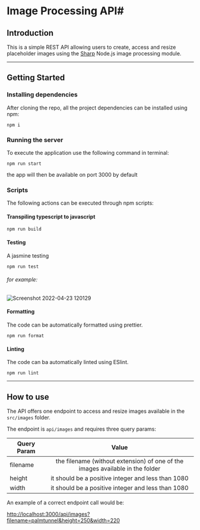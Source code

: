 # Image Processing API#

## Introduction ##

This is a simple REST API allowing users to create, access and resize placeholder images using the [Sharp](https://sharp.pixelplumbing.com/) Node.js image processing module.

---
## Getting Started ##

### Installing dependencies ###

After cloning the repo, all the project dependencies can be installed using npm:
```
npm i
```

### Running the server ###

To execute the application use the following command in terminal:

```
npm run start
```

the app will then be available on port 3000 by default

### Scripts ###

The following actions can be executed through npm scripts:

#### Transpiling typescript to javascript ####

```
npm run build
```

#### Testing ####

A jasmine testing

```
npm run test
```
###### for example: ######
![Screenshot 2022-04-23 120129](https://user-images.githubusercontent.com/74256854/165322350-879e927e-ec24-4394-9e07-6530c399358b.png)

#### Formatting ####

The code can be automatically formatted using prettier.

```
npm run format
```

#### Linting ####

The code can ba automatically linted using ESlint.

```
npm run lint
```
---
## How to use ##

The API offers one endpoint to access and resize images available in the `src/images` folder.

The endpoint is `api/images` and requires three query params:

| Query Param   | Value         |
| ------------- |:-------------:|
| filename      | the filename (without extension) of one of the images available in the folder |
| height        | it should be a positive integer and less than 1080     |
| width         | it should be a positive integer and less than 1080 |     |



An example of a correct endpoint call would be: 

[http://localhost:3000/api/images?filename=palmtunnel&height=250&width=220](http://localhost:3000/api/images?filename=palmtunnel&height=250&width=220)
